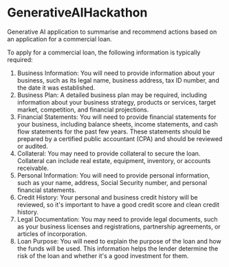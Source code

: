 # GenerativeAIHackathon

Generative AI application to summarise and recommend actions based on an application for a commercial loan.


To apply for a commercial loan, the following information is typically required:
1. Business Information: You will need to provide information about your business, such as its legal name, business address, tax ID number, and the date it was established.
2. Business Plan: A detailed business plan may be required, including information about your business strategy, products or services, target market, competition, and financial projections.
3. Financial Statements: You will need to provide financial statements for your business, including balance sheets, income statements, and cash flow statements for the past few years. These statements should be prepared by a certified public accountant (CPA) and should be reviewed or audited.
4. Collateral: You may need to provide collateral to secure the loan. Collateral can include real estate, equipment, inventory, or accounts receivable.
5. Personal Information: You will need to provide personal information, such as your name, address, Social Security number, and personal financial statements.
6. Credit History: Your personal and business credit history will be reviewed, so it's important to have a good credit score and clean credit history.
7. Legal Documentation: You may need to provide legal documents, such as your business licenses and registrations, partnership agreements, or articles of incorporation.
8. Loan Purpose: You will need to explain the purpose of the loan and how the funds will be used. This information helps the lender determine the risk of the loan and whether it's a good investment for them.
